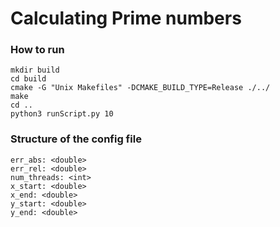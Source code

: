 # Calculating Prime numbers

### How to run

```
mkdir build
cd build
cmake -G "Unix Makefiles" -DCMAKE_BUILD_TYPE=Release ./../
make
cd ..
python3 runScript.py 10
```

### Structure of the config file
```
err_abs: <double>
err_rel: <double>
num_threads: <int>
x_start: <double>
x_end: <double>
y_start: <double>
y_end: <double>
```
